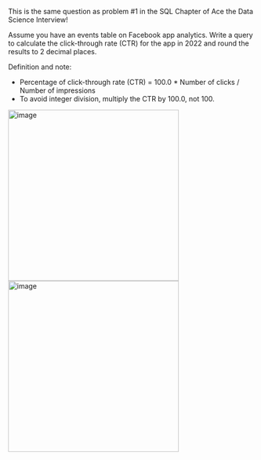 This is the same question as problem #1 in the SQL Chapter of Ace the Data Science Interview!

Assume you have an events table on Facebook app analytics. Write a query to calculate the click-through rate (CTR) for the app in 2022 and round the results to 2 decimal places.

Definition and note:

- Percentage of click-through rate (CTR) = 100.0 * Number of clicks / Number of impressions
- To avoid integer division, multiply the CTR by 100.0, not 100.

<img width="348" alt="image" src="https://github.com/compBiophyMete/SQL-Challanges/assets/135632077/3fd99b1b-f9e7-49f4-8139-d982d061371e">

<img width="348" alt="image" src="https://github.com/compBiophyMete/SQL-Challanges/assets/135632077/3f31e9da-a376-4824-aeb0-30749bc5282c">


